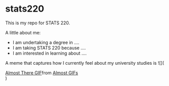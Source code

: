 # stats220

This is my repo for STATS 220. 

A little about me:

- I am undertaking a degree in ....
- I am taking STATS 220 because ....
- I am interested in learning about ....

A meme that captures how I currently feel about my university studies is ![](<div class="tenor-gif-embed" data-postid="4730057" data-share-method="host" data-aspect-ratio="1.79104" data-width="100%"><a href="https://tenor.com/view/almost-there-tiana-disney-almostthere-gif-4730057">Almost There GIF</a>from <a href="https://tenor.com/search/almost-gifs">Almost GIFs</a></div> <script type="text/javascript" async src="https://tenor.com/embed.js"></script>)

